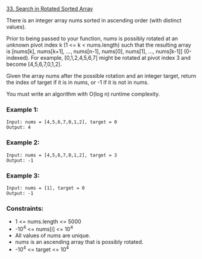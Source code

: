 [33. Search in Rotated Sorted Array](https://leetcode.com/problems/search-in-rotated-sorted-array/)  

There is an integer array nums sorted in ascending order (with distinct values).

Prior to being passed to your function, nums is possibly rotated at an unknown pivot index k (1 <= k < nums.length) such that the resulting array is [nums[k], nums[k+1], ..., nums[n-1], nums[0], nums[1], ..., nums[k-1]] (0-indexed). For example, [0,1,2,4,5,6,7] might be rotated at pivot index 3 and become [4,5,6,7,0,1,2].

Given the array nums after the possible rotation and an integer target, return the index of target if it is in nums, or -1 if it is not in nums.

You must write an algorithm with O(log n) runtime complexity.

### Example 1:
```
Input: nums = [4,5,6,7,0,1,2], target = 0
Output: 4
```

### Example 2:
```
Input: nums = [4,5,6,7,0,1,2], target = 3
Output: -1
```

### Example 3:
```
Input: nums = [1], target = 0
Output: -1
```

### Constraints:
* 1 <= nums.length <= 5000
* -10<sup>4</sup> <= nums[i] <= 10<sup>4</sup>
* All values of nums are unique.
* nums is an ascending array that is possibly rotated.
* -10<sup>4</sup> <= target <= 10<sup>4</sup>